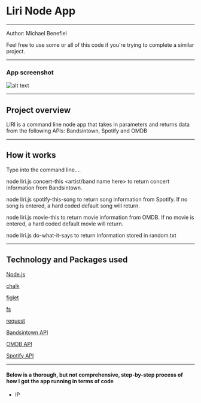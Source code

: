 <h1>Liri Node App</h1>


<hr></hr>

Author: Michael Benefiel

Feel free to use some or all of this code if you're trying to complete a similar project.
<hr></hr>

<h3> App screenshot </h3>

![alt text](https://github.com/mjbenefiel/liri-node-app/blob/master/gif/liriappdemo.gif "Liri Node App")

<hr></hr>

<h2> Project overview</h2>
LIRI is a command line node app that takes in parameters and returns data from the following APIs: Bandsintown, Spotify and OMDB
<hr></hr>

<h2> How it works </h2>
Type into the command line....


node liri.js concert-this <artist/band name here> to return concert information from Bandsintown. 

node liri.js spotify-this-song <song name here> to return song information from Spotify. If no song is entered, a hard coded default song will return.
  
node liri.js movie-this <movie name here> to return movie information from OMDB. If no movie is entered, a hard coded default movie will return.
  
node liri.js do-what-it-says to return information stored in random.txt

<hr></hr>

<h2>Technology and Packages used</h2>

[Node.js](https://nodejs.org/en/)

[chalk](https://www.npmjs.com/package/chalk)

[figlet](https://www.npmjs.com/package/figlet)

[fs](https://www.npmjs.com/package/fs)

[request](https://www.npmjs.com/package/request)

[Bandsintown API](http://www.artists.bandsintown.com/bandsintown-api)

[OMDB API](http://www.omdbapi.com/)

[Spotify API](https://developer.spotify.com/documentation/web-api/)

<hr></hr>

<h4>Below is a thorough, but not comprehensive, step-by-step process of how I got the app running in terms of code</h4>

- IP
